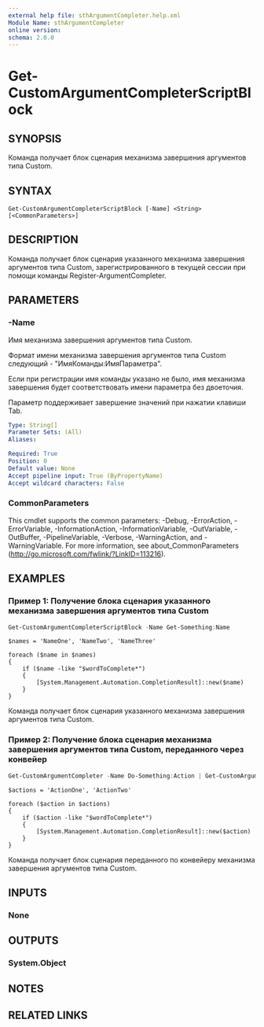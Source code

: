 ```yaml
---
external help file: sthArgumentCompleter.help.xml
Module Name: sthArgumentCompleter
online version:
schema: 2.0.0
---
```


# Get-CustomArgumentCompleterScriptBlock

## SYNOPSIS

Команда получает блок сценария механизма завершения аргументов типа Custom.

## SYNTAX

```
Get-CustomArgumentCompleterScriptBlock [-Name] <String> [<CommonParameters>]
```

## DESCRIPTION

Команда получает блок сценария указанного механизма завершения аргументов типа Custom, зарегистрированного в текущей сессии при помощи команды Register-ArgumentCompleter.

## PARAMETERS

### -Name

Имя механизма завершения аргументов типа Custom.

Формат имени механизма завершения аргументов типа Custom следующий - "ИмяКоманды:ИмяПараметра".

Если при регистрации имя команды указано не было, имя механизма завершения будет соответствовать имени параметра без двоеточия.

Параметр поддерживает завершение значений при нажатии клавиши Tab.

```yaml
Type: String[]
Parameter Sets: (All)
Aliases:

Required: True
Position: 0
Default value: None
Accept pipeline input: True (ByPropertyName)
Accept wildcard characters: False
```

### CommonParameters

This cmdlet supports the common parameters: -Debug, -ErrorAction, -ErrorVariable, -InformationAction, -InformationVariable, -OutVariable, -OutBuffer, -PipelineVariable, -Verbose, -WarningAction, and -WarningVariable.
For more information, see about_CommonParameters (http://go.microsoft.com/fwlink/?LinkID=113216).

## EXAMPLES

### Пример 1: Получение блока сценария указанного механизма завершения аргументов типа Custom

```powershell
Get-CustomArgumentCompleterScriptBlock -Name Get-Something:Name
```

```
$names = 'NameOne', 'NameTwo', 'NameThree'

foreach ($name in $names)
{
    if ($name -like "$wordToComplete*")
    {
        [System.Management.Automation.CompletionResult]::new($name)
    }
}
```

Команда получает блок сценария указанного механизма завершения аргументов типа Custom.

### Пример 2: Получение блока сценария механизма завершения аргументов типа Custom, переданного через конвейер

```powershell
Get-CustomArgumentCompleter -Name Do-Something:Action | Get-CustomArgumentCompleterScriptBlock
```

```
$actions = 'ActionOne', 'ActionTwo'

foreach ($action in $actions)
{
    if ($action -like "$wordToComplete*")
    {
        [System.Management.Automation.CompletionResult]::new($action)
    }
}
```

Команда получает блок сценария переданного по конвейеру механизма завершения аргументов типа Custom.

## INPUTS

### None

## OUTPUTS

### System.Object

## NOTES

## RELATED LINKS
